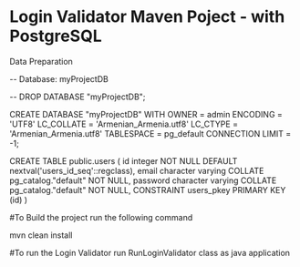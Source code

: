 # Login Validator Maven Poject - with PostgreSQL

Data Preparation

-- Database: myProjectDB

-- DROP DATABASE "myProjectDB";

CREATE DATABASE "myProjectDB"
    WITH 
    OWNER = admin
    ENCODING = 'UTF8'
    LC_COLLATE = 'Armenian_Armenia.utf8'
    LC_CTYPE = 'Armenian_Armenia.utf8'
    TABLESPACE = pg_default
    CONNECTION LIMIT = -1;
    
CREATE TABLE public.users
(
    id integer NOT NULL DEFAULT nextval('users_id_seq'::regclass),
    email character varying COLLATE pg_catalog."default" NOT NULL,
    password character varying COLLATE pg_catalog."default" NOT NULL,
    CONSTRAINT users_pkey PRIMARY KEY (id)
)
    

#To Build the project run the following command

mvn clean install

#To run the Login Validator run RunLoginValidator class as java application



